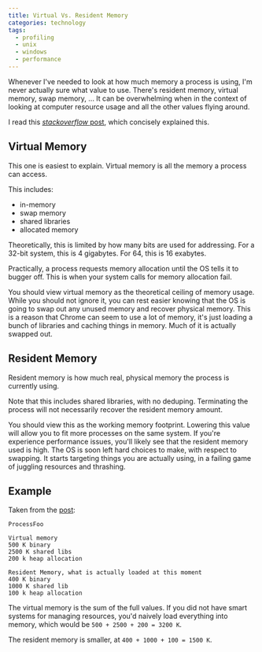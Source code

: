 ```yaml
---
title: Virtual Vs. Resident Memory
categories: technology
tags:
  - profiling
  - unix
  - windows
  - performance
---
```


Whenever I've needed to look at how much memory a process is using, I'm never actually sure what value to use.
There's resident memory, virtual memory, swap memory, ...
It can be overwhelming when in the context of looking at computer resource usage and all the other values flying around.

I read this [*stackoverflow* post][1], which concisely explained this.

[1]: https://stackoverflow.com/questions/7880784/what-is-rss-and-vsz-in-linux-memory-management

## Virtual Memory

This one is easiest to explain.
Virtual memory is all the memory a process can access.

This includes:

- in-memory
- swap memory
- shared libraries
- allocated memory

Theoretically, this is limited by how many bits are used for addressing.
For a 32-bit system, this is 4 gigabytes.
For 64, this is 16 exabytes.

Practically, a process requests memory allocation until the OS tells it to bugger off.
This is when your system calls for memory allocation fail.

You should view virtual memory as the theoretical ceiling of memory usage.
While you should not ignore it, you can rest easier knowing that the OS is going to swap out any unused memory and
recover physical memory.
This is a reason that Chrome can seem to use a lot of memory, it's just loading a bunch of libraries and caching things
in memory.
Much of it is actually swapped out.

## Resident Memory

Resident memory is how much real, physical memory the process is currently using.

Note that this includes shared libraries, with no deduping.
Terminating the process will not necessarily recover the resident memory amount.

You should view this as the working memory footprint.
Lowering this value will allow you to fit more processes on the same system.
If you're experience performance issues, you'll likely see that the resident memory used is high.
The OS is soon left hard choices to make, with respect to swapping.
It starts targeting things you are actually using, in a failing game of juggling resources and thrashing.

## Example

Taken from the [post][1]:

```ignore
ProcessFoo

Virtual memory
500 K binary
2500 K shared libs
200 k heap allocation

Resident Memory, what is actually loaded at this moment
400 K binary
1000 K shared lib
100 k heap allocation
```

The virtual memory is the sum of the full values.
If you did not have smart systems for managing resources, you'd naively load everything into memory,
which would be `500 + 2500 + 200 = 3200 K`.

The resident memory is smaller, at `400 + 1000 + 100 = 1500 K`.
